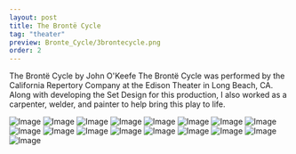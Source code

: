 ```yaml
---
layout: post
title: The Brontë Cycle
tag: "theater"
preview: Bronte_Cycle/3brontecycle.png
order: 2
---
```

The Brontë Cycle
by John O'Keefe
The Brontë Cycle was performed by the California Repertory Company at the Edison Theater in Long Beach, CA. Along with developing the Set Design for this production, I also worked as a carpenter, welder, and painter to help bring this play to life.

![Image](1brontecycle.png)
![Image](2brontecycle.png)
![Image](3brontecycle.png)
![Image](4brontecycle.png)
![Image](5brontecycle.png)
![Image](6brontecycle.png)
![Image](7brontecycle.png)
![Image](8brontecycle.png)
![Image](9brontecycle.png)
![Image](10brontecycle.png)
![Image](11brontecycle.png)
![Image](12brontecycle.png)
![Image](13brontecycle.png)
![Image](14brontecycle.png)
![Image](15brontecycle.png)
![Image](16brontecycle.png)
![Image](17brontecycle.png)
